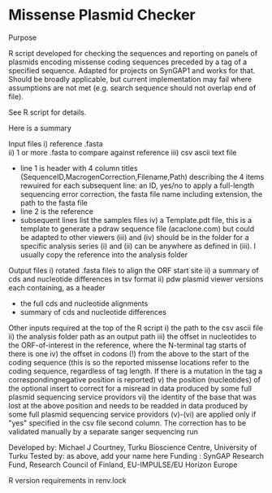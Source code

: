 # Missense Plasmid Checker

Purpose

R script developed for checking the sequences and reporting on panels of plasmids encoding missense coding sequences preceded by a tag of a specified sequence. 
Adapted for projects on SynGAP1 and works for that. Should be broadly applicable, but current implementation may fail where assumptions are not met (e.g. search sequence should not overlap end of file).

See R script for details. 

Here is a summary

Input files
i) reference .fasta  
ii) 1 or more .fasta to compare against reference
iii) csv ascii text file 
- line 1 is header with 4 column titles (SequenceID,MacrogenCorrection,Filename,Path) describing the 4 items rewuired for each subsequent line: an ID, yes/no to apply a full-length sequencing error correction, the fasta file name including extension, the path to the fasta file
- line 2 is the reference
- subsequent lines list the samples files
iv) a Template.pdt file, this is a template to generate a pdraw sequence file (acaclone.com) but could be adapted to other viewers
(iii) and (iv) should be in the folder for a specific analysis series
(i) and (ii) can be anywhere as defined in (iii). I usually copy the reference into the analysis folder 

Output files
i)  rotated .fasta files to align the ORF start site
ii) a summary of cds and nucleotide differences in tsv format
ii) pdw plasmid viewer versions each containing, as a header
- the full cds and nucleotide alignments
- summary of cds and nucleotide differences
  

Other inputs required
at the top of the R script
i) the path to the csv ascii file
ii) the analysis folder path as an output path
iii) the offset in nucleotides to the ORF-of-interest in the reference, where the N-terminal tag starts of there is one
iv) the offset in codons (!) from the above to the start of the coding sequence (this is so the reported missense locations refer to the coding sequence, regardless of tag length. If there is a mutation in the tag a correspondingnegative position is reported)
v) the position (nucleotides) of the optional insert to correct for a misread in data produced by some full plasmid sequencing service providors
vi) the identity of the base that was lost at the above position and needs to be readded in data produced by some full plasmid sequencing service providors
(v)-(vi) are applied only if "yes" specified in the csv file second column. The correction has to be validated manually by a separate sanger sequencing run


Developed by: Michael J Courtney, Turku Bioscience Centre, University of Turku
Tested by: as above, add your name here 
Funding : SynGAP Research Fund, Research Council of Finland, EU-IMPULSE/EU Horizon Europe

R version requirements in renv.lock

